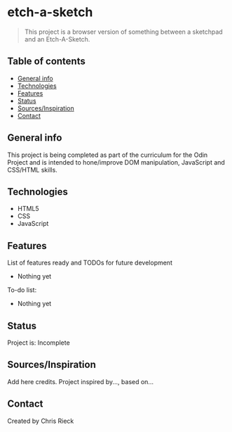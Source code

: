 # etch-a-sketch
> This project is a browser version of something between a sketchpad and an Etch-A-Sketch. 

## Table of contents
* [General info](#general-info)
* [Technologies](#technologies)
* [Features](#features)
* [Status](#status)
* [Sources/Inspiration](#sources/inspiration)
* [Contact](#contact)

## General info
This project is being completed as part of the curriculum for the Odin Project and is intended to hone/improve DOM manipulation, JavaScript and CSS/HTML skills.

## Technologies
* HTML5
* CSS
* JavaScript

## Features
List of features ready and TODOs for future development
* Nothing yet

To-do list:
* Nothing yet

## Status
Project is: Incomplete

## Sources/Inspiration
Add here credits. Project inspired by..., based on...

## Contact
Created by Chris Rieck
